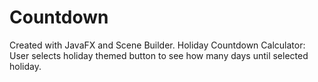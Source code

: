 # Countdown
Created with JavaFX and Scene Builder.
Holiday Countdown Calculator: User selects holiday themed button to see how many days until selected holiday.
